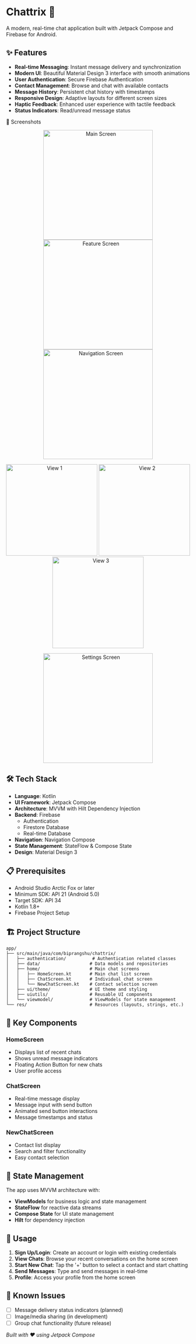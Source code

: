 # Chattrix 💬

A modern, real-time chat application built with Jetpack Compose and Firebase for Android.

## ✨ Features

- **Real-time Messaging**: Instant message delivery and synchronization
- **Modern UI**: Beautiful Material Design 3 interface with smooth animations
- **User Authentication**: Secure Firebase Authentication
- **Contact Management**: Browse and chat with available contacts
- **Message History**: Persistent chat history with timestamps
- **Responsive Design**: Adaptive layouts for different screen sizes
- **Haptic Feedback**: Enhanced user experience with tactile feedback
- **Status Indicators**: Read/unread message status

🚀 Screenshots
<div align="center">
<img src="https://github.com/user-attachments/assets/7560305f-ebb8-461c-a055-bfea029f50bf" alt="Main Screen" width="300"/>

<img src="https://github.com/user-attachments/assets/f38b463c-9e01-44ab-a3d8-65834c028e40" alt="Feature Screen" width="300"/>

<img src="https://github.com/user-attachments/assets/18ac4c50-d063-4edc-8e51-a150deddc062" alt="Navigation Screen" width="300"/>
</div>
<div align="center">

<img src="https://github.com/user-attachments/assets/f4e3f89c-7ad8-4c85-9e5e-76cfa830dac3" alt="View 1" width="250"/> <img src="https://github.com/user-attachments/assets/e5d02655-b8fa-4a84-bb22-41f3ce7c1045" alt="View 2" width="250"/> <img src="https://github.com/user-attachments/assets/a9e055e5-4f00-4448-bda9-8600ae7aa0f8" alt="View 3" width="250"/>

<img src="https://github.com/user-attachments/assets/7dc57608-07aa-4356-8aa2-53d6287ef287" alt="Settings Screen" width="300"/>
</div>




## 🛠️ Tech Stack

- **Language**: Kotlin
- **UI Framework**: Jetpack Compose
- **Architecture**: MVVM with Hilt Dependency Injection
- **Backend**: Firebase
  - Authentication
  - Firestore Database
  - Real-time Database
- **Navigation**: Navigation Compose
- **State Management**: StateFlow & Compose State
- **Design**: Material Design 3

## 📋 Prerequisites

- Android Studio Arctic Fox or later
- Minimum SDK: API 21 (Android 5.0)
- Target SDK: API 34
- Kotlin 1.8+
- Firebase Project Setup

## 🏗️ Project Structure

```
app/
├── src/main/java/com/biprangshu/chattrix/
│   ├── authentication/          # Authentication related classes
│   ├── data/                   # Data models and repositories
│   ├── home/                   # Main chat screens
│   │   ├── HomeScreen.kt       # Main chat list screen
│   │   ├── ChatScreen.kt       # Individual chat screen
│   │   └── NewChatScreen.kt    # Contact selection screen
│   ├── ui/theme/               # UI theme and styling
│   ├── uiutils/                # Reusable UI components
│   └── viewmodel/              # ViewModels for state management
└── res/                        # Resources (layouts, strings, etc.)
```

## 🎨 Key Components

### HomeScreen
- Displays list of recent chats
- Shows unread message indicators
- Floating Action Button for new chats
- User profile access

### ChatScreen
- Real-time message display
- Message input with send button
- Animated send button interactions
- Message timestamps and status

### NewChatScreen
- Contact list display
- Search and filter functionality
- Easy contact selection

## 🔄 State Management

The app uses MVVM architecture with:
- **ViewModels** for business logic and state management
- **StateFlow** for reactive data streams
- **Compose State** for UI state management
- **Hilt** for dependency injection

## 🎯 Usage

1. **Sign Up/Login**: Create an account or login with existing credentials
2. **View Chats**: Browse your recent conversations on the home screen
3. **Start New Chat**: Tap the '+' button to select a contact and start chatting
4. **Send Messages**: Type and send messages in real-time
5. **Profile**: Access your profile from the home screen

## 🐛 Known Issues

- [ ] Message delivery status indicators (planned)
- [ ] Image/media sharing (in development)
- [ ] Group chat functionality (future release)

*Built with ❤️ using Jetpack Compose*
